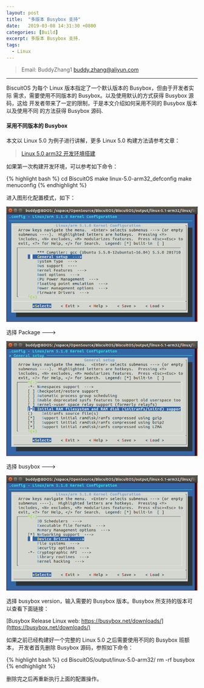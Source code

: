 ```yaml
---
layout: post
title:  "多版本 Busybox 支持"
date:   2019-03-08 14:31:30 +0800
categories: [Build]
excerpt: 多版本 Busybox 支持.
tags:
  - Linux
---
```


> Email: BuddyZhang1 <buddy.zhang@aliyun.com>

---------------------------------------------------

BiscuitOS 为每个 Linux 版本指定了一个默认版本的 Busybox，但由于开发者实际
需求，需要使用不同版本的 Busybox。以及使用默认的方式获得 Busybox 源码，这给
开发者带来了一定的限制，于是本文介绍如何采用不同的 Busybox 版本以及使用不同
的方法获得 Busybox 源码.

#### 采用不同版本的 Busybox

本文以 Linux 5.0 为例子进行讲解，更多 Linux 5.0 构建方法请参考文章：

> [Linux 5.0 arm32 开发环境搭建]()

如果第一次构建开发环境，可以参考如下命令：

{% highlight bash %}
cd BiscuitOS
make linux-5.0-arm32_defconfig
make menuconfig
{% endhighlight %}

进入图形化配置模式，如下：

![LINUXP](https://raw.githubusercontent.com/EmulateSpace/PictureSet/master/BiscuitOS/kernel/BUDX000330.png)

选择 Package --->

![LINUXP](https://raw.githubusercontent.com/EmulateSpace/PictureSet/master/BiscuitOS/kernel/BUDX000331.png)

选择 busybox --->

![LINUXP](https://raw.githubusercontent.com/EmulateSpace/PictureSet/master/BiscuitOS/kernel/BUDX000332.png)

选择 busybox version，输入需要的 Busybox 版本。Busybox 所支持的版本可
以查看下面链接：

[Busybox Release Linux web: https://busybox.net/downloads/](https://busybox.net/downloads/)

如果之前已经构建好一个完整的 Linux 5.0 之后需要使用不同的 Busybox 班额本，
开发者首先删除 Busybox 源码，参照如下命令：

{% highlight bash %}
cd BiscuitOS/output/linux-5.0-arm32/
rm -rf busybox
{% endhighlight %}

删除完之后再重新执行上面的配置操作。
